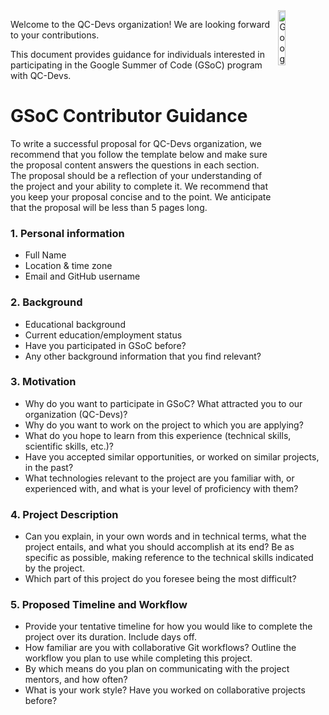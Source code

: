 <img src="https://developers.google.com/open-source/gsoc/resources/downloads/GSoC-Vertical.svg" title="Google Summer of Code 2024" alt="Google Summer of Code 2024" align="right" width="15%"/>

Welcome to the QC-Devs organization! We are looking forward to your contributions.

This document provides guidance for individuals interested in participating in the Google Summer of Code (GSoC) program with QC-Devs.


# GSoC Contributor Guidance

To write a successful proposal for QC-Devs organization, we recommend that you follow the template below and make sure the proposal content answers the questions in each section. The proposal should be a reflection of your understanding of the project and your ability to complete it. We recommend that you keep your proposal concise and to the point. We anticipate that the proposal will be less than 5 pages long.

### 1. Personal information
- Full Name
- Location & time zone
- Email and GitHub username

### 2. Background
- Educational background
- Current education/employment status
- Have you participated in GSoC before?
- Any other background information that you find relevant?

### 3. Motivation
- Why do you want to participate in GSoC? What attracted you to our organization (QC-Devs)?
- Why do you want to work on the project to which you are applying?
- What do you hope to learn from this experience (technical skills, scientific skills, etc.)?
- Have you accepted similar opportunities, or worked on similar projects, in the past?
- What technologies relevant to the project are you familiar with, or experienced with, and what is your level of proficiency with them?

### 4. Project Description
- Can you explain, in your own words and in technical terms, what the project entails, and what you should accomplish at its end? Be as specific as possible, making reference to the technical skills indicated by the project.
- Which part of this project do you foresee being the most difficult?

### 5. Proposed Timeline and Workflow
- Provide your tentative timeline for how you would like to complete the project over its duration. Include days off.
- How familiar are you with collaborative Git workflows? Outline the workflow you plan to use while completing this project.
- By which means do you plan on communicating with the project mentors, and how often?
- What is your work style? Have you worked on collaborative projects before?
